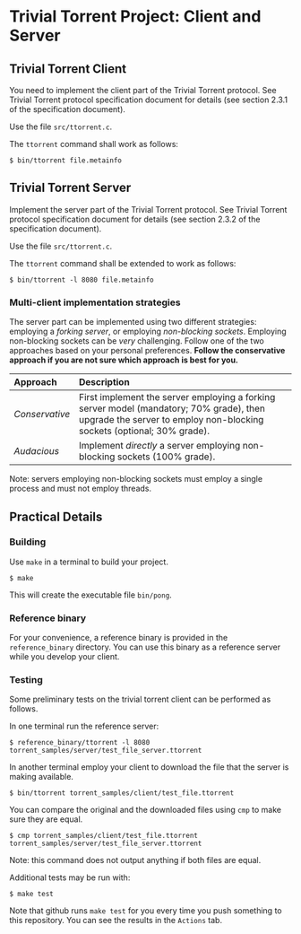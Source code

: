 # Trivial Torrent Project: Client and Server

## Trivial Torrent Client

You need to implement the client part of the Trivial Torrent protocol. See Trivial Torrent protocol specification document for details (see section 2.3.1 of the specification document).

Use the file `src/ttorrent.c`.

The `ttorrent` command shall work as follows:

~~~{.diff}
$ bin/ttorrent file.metainfo
~~~

## Trivial Torrent Server

Implement the server part of the Trivial Torrent protocol. See Trivial Torrent protocol specification document for details (see section 2.3.2 of the specification document).

Use the file `src/ttorrent.c`.

The `ttorrent` command shall be extended to work as follows:

~~~{.diff}
$ bin/ttorrent -l 8080 file.metainfo
~~~

### Multi-client implementation strategies

The server part can be implemented using two different strategies: employing a *forking server*, or employing *non-blocking sockets*.
Employing non-blocking sockets can be *very* challenging. Follow one of the two approaches based on your personal preferences.
**Follow the conservative approach if you are not sure which approach is best for you.**

| Approach       | Description                                                                      |
| :-             | :------------                                                                    |
| *Conservative* | First implement the server employing a forking server model (mandatory; 70% grade), then upgrade the server to employ non-blocking sockets (optional; 30% grade). |
| *Audacious*    | Implement *directly* a server employing non-blocking sockets (100% grade).       |

Note: servers employing non-blocking sockets must employ a single process and must not employ threads.

## Practical Details

### Building

Use `make` in a terminal to build your project.

~~~{.bash}
$ make
~~~

This will create the executable file `bin/pong`.

### Reference binary

For your convenience, a reference binary is provided in the `reference_binary` directory. You can use this binary as a reference server while you develop your client.

### Testing

Some preliminary tests on the trivial torrent client can be performed as follows.

In one terminal run the reference server:

~~~{.bash}
$ reference_binary/ttorrent -l 8080 torrent_samples/server/test_file_server.ttorrent
~~~

In another terminal employ your client to download the file that the server is making available.

~~~{.bash}
$ bin/ttorrent torrent_samples/client/test_file.ttorrent
~~~

You can compare the original and the downloaded files using `cmp` to make sure they are equal.

~~~{.bash}
$ cmp torrent_samples/client/test_file.ttorrent torrent_samples/server/test_file_server.ttorrent
~~~

Note: this command does not output anything if both files are equal.

Additional tests may be run with:

~~~{.bash}
$ make test
~~~

Note that github runs `make test` for you every time you push something to this repository. You can see the results in the `Actions` tab.


